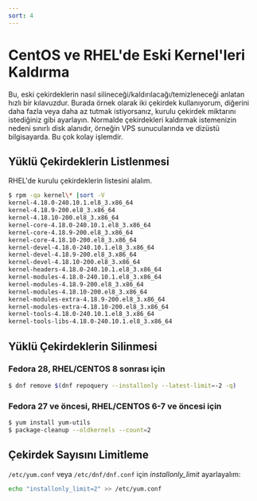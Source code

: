 ```yaml
---
sort: 4
---
```


# CentOS ve RHEL'de Eski Kernel'leri Kaldırma

Bu,  eski çekirdeklerin nasıl silineceği/kaldırılacağı/temizleneceği anlatan hızlı bir kılavuzdur. Burada örnek olarak iki çekirdek kullanıyorum, diğerini daha fazla veya daha az tutmak istiyorsanız, kurulu çekirdek miktarını istediğiniz gibi ayarlayın. Normalde çekirdekleri kaldırmak istemenizin nedeni sınırlı disk alanıdır, örneğin VPS sunucularında ve dizüstü bilgisayarda. Bu çok kolay işlemdir.

## Yüklü Çekirdeklerin Listlenmesi

RHEL'de kurulu çekirdeklerin listesini alalım.
```bash
$ rpm -qa kernel\* |sort -V
kernel-4.18.0-240.10.1.el8_3.x86_64
kernel-4.18.9-200.el8_3.x86_64
kernel-4.18.10-200.el8_3.x86_64
kernel-core-4.18.0-240.10.1.el8_3.x86_64
kernel-core-4.18.9-200.el8_3.x86_64
kernel-core-4.18.10-200.el8_3.x86_64
kernel-devel-4.18.0-240.10.1.el8_3.x86_64
kernel-devel-4.18.9-200.el8_3.x86_64
kernel-devel-4.18.10-200.el8_3.x86_64
kernel-headers-4.18.0-240.10.1.el8_3.x86_64
kernel-modules-4.18.0-240.10.1.el8_3.x86_64
kernel-modules-4.18.9-200.el8_3.x86_64
kernel-modules-4.18.10-200.el8_3.x86_64
kernel-modules-extra-4.18.9-200.el8_3.x86_64
kernel-modules-extra-4.18.10-200.el8_3.x86_64
kernel-tools-4.18.0-240.10.1.el8_3.x86_64
kernel-tools-libs-4.18.0-240.10.1.el8_3.x86_64
```

## Yüklü Çekirdeklerin Silinmesi

### Fedora 28, RHEL/CENTOS 8 sonrası için

```bash
$ dnf remove $(dnf repoquery --installonly --latest-limit=-2 -q)
```

### Fedora 27 ve öncesi, RHEL/CENTOS 6-7 ve öncesi için

``` bash
$ yum install yum-utils
$ package-cleanup --oldkernels --count=2
```

## Çekirdek Sayısını Limitleme

`/etc/yum.conf` veya `/etc/dnf/dnf.conf` için *installonly_limit* ayarlayalım:

```bash
echo "installonly_limit=2" >> /etc/yum.conf
```
